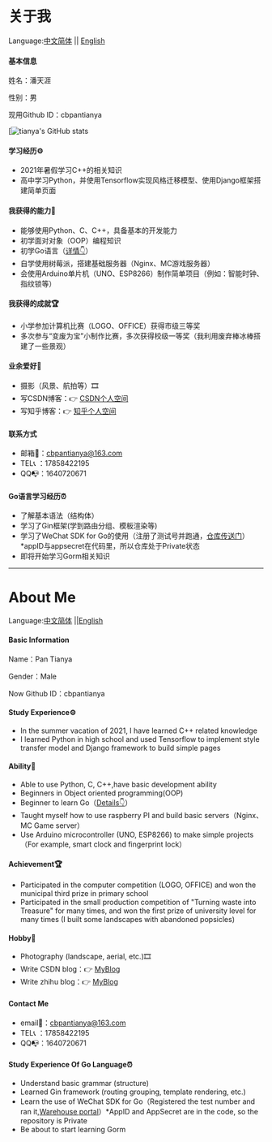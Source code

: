 # 关于我

Language:[中文简体](#zh-hans) || [English](#English)

#### <span id="zh-hans">基本信息</span>

姓名：潘天涯

性别：男

现用Github ID：cbpantianya




[![tianya's GitHub stats](https://github-readme-stats.vercel.app/api?username=cbpantianya&count_private=true&show_icons=true&theme=radical)





#### 学习经历⚙

- 2021年暑假学习C++的相关知识
- 高中学习Python，并使用Tensorflow实现风格迁移模型、使用Django框架搭建简单页面

#### 我获得的能力💪
- 能够使用Python、C、C++，具备基本的开发能力
- 初学面对对象（OOP）编程知识
- 初学Go语言（[详情👇](#jump)）
- 自学使用树莓派，搭建基础服务器（Nginx、MC游戏服务器）
- 会使用Arduino单片机（UNO、ESP8266）制作简单项目（例如：智能时钟、指纹锁等）

#### 我获得的成就🏆

- 小学参加计算机比赛（LOGO、OFFICE）获得市级三等奖
- 多次参与“变废为宝”小制作比赛，多次获得校级一等奖（我利用废弃棒冰棒搭建了一些景观）

#### 业余爱好🎉
- 摄影（风景、航拍等）🎞
- 写CSDN博客：👉 [CSDN个人空间](https://blog.csdn.net/weixin_44668788)
- 写知乎博客：👉 [知乎个人空间](https://www.zhihu.com/people/pu-tao-yuan-pty)

#### 联系方式

- 邮箱📧：cbpantianya@163.com
- TEL📞 ：17858422195
- QQ📭：1640720671

#### <span id="jump">Go语言学习经历⏰</span>
- 了解基本语法（结构体）
- 学习了Gin框架(学到路由分组、模板渲染等)
- 学习了WeChat SDK for Go的使用（注册了测试号并跑通，[仓库传送门](https://github.com/cbpantianya/wechat_bot_test)）*appID与appsecret在代码里，所以仓库处于Private状态
- 即将开始学习Gorm相关知识

---
# <span id="English">About Me</span>

Language:[中文简体](#zh-hans) ||[English](#English)

#### Basic Information

Name：Pan Tianya 

Gender：Male

Now Github ID：cbpantianya

#### Study Experience⚙

- In the summer vacation of 2021, I have learned C++ related knowledge
- I learned Python in high school and used Tensorflow to implement style transfer model and Django framework to build simple pages

#### Ability💪
- Able to use Python, C, C++,have basic development ability
- Beginners in Object oriented programming(OOP)
- Beginner to learn Go（[Details👇](#jump-en)）
- Taught myself how to use raspberry PI and build basic servers（Nginx、MC Game server）
- Use Arduino microcontroller (UNO, ESP8266) to make simple projects（For example, smart clock and fingerprint lock）

#### Achievement🏆

- Participated in the computer competition (LOGO, OFFICE) and won the municipal third prize in primary school 
- Participated in the small production competition of "Turning waste into Treasure" for many times, and won the first prize of university level for many times (I built some landscapes with abandoned popsicles)

#### Hobby🎉
- Photography (landscape, aerial, etc.)🎞
- Write CSDN blog：👉 [MyBlog](https://blog.csdn.net/weixin_44668788)
- Write zhihu blog：👉 [MyBlog](https://www.zhihu.com/people/pu-tao-yuan-pty)

#### Contact Me

- email📧：cbpantianya@163.com
- TEL📞 ：17858422195
- QQ📭：1640720671

#### <span id="jump-en">Study Experience Of Go Language⏰</span>
- Understand basic grammar (structure)
- Learned Gin framework (routing grouping, template rendering, etc.)
- Learn the use of WeChat SDK for Go（Registered the test number and ran it,[Warehouse portal](https://github.com/cbpantianya/wechat_bot_test)）*AppID and AppSecret are in the code, so the repository is Private
- Be about to start learning Gorm




